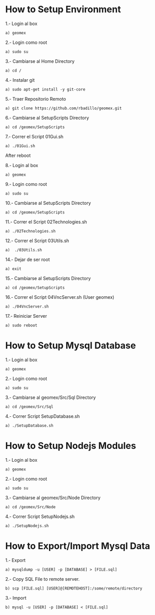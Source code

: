 How to Setup Environment
======

1.- Login al box

	a) geomex

2.- Login como root

	a) sudo su

3.- Cambiarse al Home Directory

	a) cd /

4.- Instalar git

	a) sudo apt-get install -y git-core

5.- Traer Repositorio Remoto

	a) git clone https://github.com/rbadillo/geomex.git

6.- Cambiarse al SetupScripts Directory

	a) cd /geomex/SetupScripts

7.- Correr el Script 01Gui.sh

	a) ./01Gui.sh


After reboot


8.- Login al box

	a) geomex

9.- Login como root

	a) sudo su

10.- Cambiarse al SetupScripts Directory

	a) cd /geomex/SetupScripts

11.- Correr el Script 02Technologies.sh

	a) ./02Technologies.sh

12.- Correr el Script 03Utils.sh

	a)  ./03Utils.sh

14.- Dejar de ser root

	a) exit

15.- Cambiarse al SetupScripts Directory

	a) cd /geomex/SetupScripts

16.- Correr el Script 04VncServer.sh (User geomex)

	a) ./04VncServer.sh

17.- Reiniciar Server

	a) sudo reboot


How to Setup Mysql Database
======

1.- Login al box

	a) geomex

2.- Login como root

	a) sudo su

3.- Cambiarse al geomex/Src/Sql Directory

	a) cd /geomex/Src/Sql

4.- Correr Script SetupDatabase.sh

	a) ./SetupDatabase.sh
	
	
How to Setup Nodejs Modules
======

1.- Login al box

	a) geomex

2.- Login como root

	a) sudo su

3.- Cambiarse al geomex/Src/Node Directory

	a) cd /geomex/Src/Node

4.- Correr Script SetupNodejs.sh

	a) ./SetupNodejs.sh
	
	
How to Export/Import Mysql Data
======

1.- Export

	a) mysqldump -u [USER] -p [DATABASE] > [FILE.sql]
	
2.- Copy SQL File to remote server.

	b) scp [FILE.sql] [USER]@[REMOTEHOST]:/some/remote/directory

3.- Import

	b) mysql -u [USER] -p [DATABASE] < [FILE.sql]
